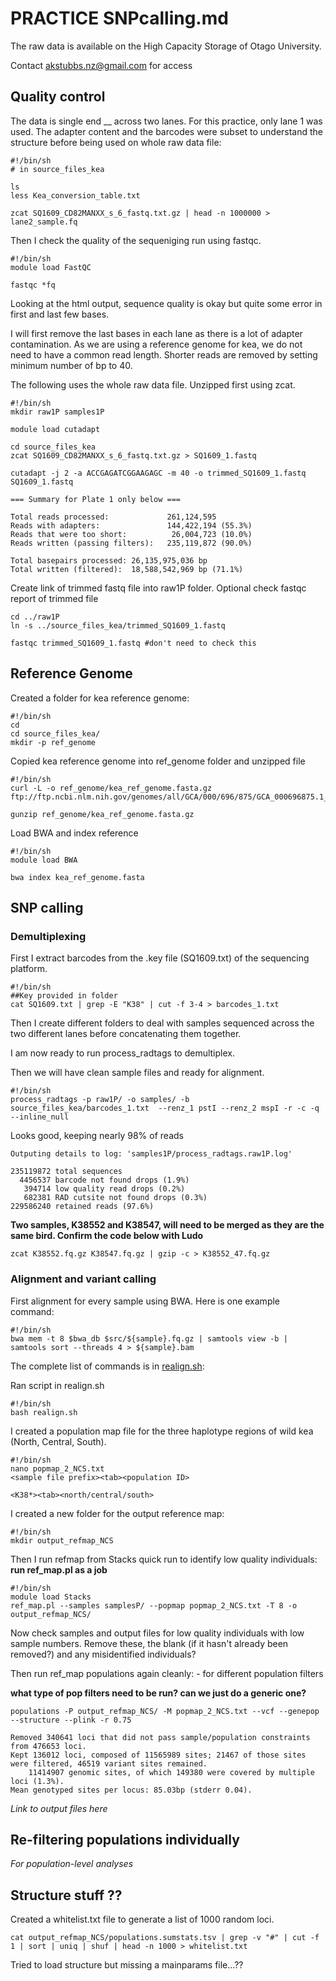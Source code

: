 # PRACTICE SNPcalling.md

The raw data is available on the High Capacity Storage of Otago University. 

Contact akstubbs.nz@gmail.com for access

## Quality control

The data is single end __ across two lanes. For this practice, only lane 1 was used. 
The adapter content and the barcodes were subset to understand the structure before being used on whole raw data file:

```
#!/bin/sh
# in source_files_kea

ls
less Kea_conversion_table.txt

zcat SQ1609_CD82MANXX_s_6_fastq.txt.gz | head -n 1000000 > lane2_sample.fq
```

Then I check the quality of the sequeniging run using fastqc. 

```
#!/bin/sh
module load FastQC

fastqc *fq
```
Looking at the html output, sequence quality is okay but quite some error in first and last few bases.

I will first remove the last bases in each lane as there is a lot of adapter contamination. 
As we are using a reference genome for kea, we do not need to have a common read length. 
Shorter reads are removed by setting minimum number of bp to 40. 

The following uses the whole raw data file. Unzipped first using zcat.

```
#!/bin/sh
mkdir raw1P samples1P

module load cutadapt

cd source_files_kea
zcat SQ1609_CD82MANXX_s_6_fastq.txt.gz > SQ1609_1.fastq

cutadapt -j 2 -a ACCGAGATCGGAAGAGC -m 40 -o trimmed_SQ1609_1.fastq SQ1609_1.fastq 
```
```
=== Summary for Plate 1 only below ===

Total reads processed:             261,124,595
Reads with adapters:               144,422,194 (55.3%)
Reads that were too short:          26,004,723 (10.0%)
Reads written (passing filters):   235,119,872 (90.0%)

Total basepairs processed: 26,135,975,036 bp
Total written (filtered):  18,588,542,969 bp (71.1%)
```
Create link of trimmed fastq file into raw1P folder. Optional check fastqc report of trimmed file
```
cd ../raw1P
ln -s ../source_files_kea/trimmed_SQ1609_1.fastq

fastqc trimmed_SQ1609_1.fastq #don't need to check this
```

## Reference Genome
Created a folder for kea reference genome:
```
#!/bin/sh
cd 
cd source_files_kea/
mkdir -p ref_genome
```
Copied kea reference genome into ref_genome folder and unzipped file

```
#!/bin/sh
curl -L -o ref_genome/kea_ref_genome.fasta.gz ftp://ftp.ncbi.nlm.nih.gov/genomes/all/GCA/000/696/875/GCA_000696875.1_ASM69687v1/GCA_000696875.1_ASM69687v1_genomic.fna.gz

gunzip ref_genome/kea_ref_genome.fasta.gz
```
Load BWA and index reference

```
#!/bin/sh
module load BWA

bwa index kea_ref_genome.fasta
```

## SNP calling

### Demultiplexing

First I extract barcodes from the .key file (SQ1609.txt) of the sequencing platform.

```
#!/bin/sh
##Key provided in folder
cat SQ1609.txt | grep -E "K38" | cut -f 3-4 > barcodes_1.txt
```
Then I create different folders to deal with samples sequenced across the two different lanes before concatenating them together.


I am now ready to run process_radtags to demultiplex.

Then we will have clean sample files and ready for alignment.

```
#!/bin/sh
process_radtags -p raw1P/ -o samples/ -b source_files_kea/barcodes_1.txt  --renz_1 pstI --renz_2 mspI -r -c -q --inline_null
```

Looks good, keeping nearly 98% of reads

```
Outputing details to log: 'samples1P/process_radtags.raw1P.log'

235119872 total sequences
  4456537 barcode not found drops (1.9%)
   394714 low quality read drops (0.2%)
   682381 RAD cutsite not found drops (0.3%)
229586240 retained reads (97.6%)
```
**Two samples, K38552 and K38547, will need to be merged as they are the same bird. Confirm the code below with Ludo**

```
zcat K38552.fq.gz K38547.fq.gz | gzip -c > K38552_47.fq.gz
```

### Alignment and variant calling

First alignment for every sample using BWA. Here is one example command:

```
#!/bin/sh
bwa mem -t 8 $bwa_db $src/${sample}.fq.gz | samtools view -b | samtools sort --threads 4 > ${sample}.bam
```

The complete list of commands is in [realign.sh](realign.sh):

Ran script in realign.sh

```
#!/bin/sh
bash realign.sh
```

I created a population map file for the three haplotype regions of wild kea (North, Central, South).

```
#!/bin/sh
nano popmap_2_NCS.txt
<sample file prefix><tab><population ID>

<K38*><tab><north/central/south>

```
I created a new folder for the output reference map:

```
#!/bin/sh
mkdir output_refmap_NCS
```

Then I run refmap from Stacks quick run to identify low quality individuals:
**run ref_map.pl as a job**

```
#!/bin/sh
module load Stacks
ref_map.pl --samples samplesP/ --popmap popmap_2_NCS.txt -T 8 -o output_refmap_NCS/
```

Now check samples and output files for low quality individuals with low sample numbers. 
Remove these, the blank (if it hasn't already been removed?) and any misidentified individuals?

Then run ref_map populations again cleanly: - for different population filters

**what type of pop filters need to be run? can we just do a generic one?**

```
populations -P output_refmap_NCS/ -M popmap_2_NCS.txt --vcf --genepop --structure --plink -r 0.75

Removed 340641 loci that did not pass sample/population constraints from 476653 loci.
Kept 136012 loci, composed of 11565989 sites; 21467 of those sites were filtered, 46519 variant sites remained.
    11414907 genomic sites, of which 149380 were covered by multiple loci (1.3%).
Mean genotyped sites per locus: 85.03bp (stderr 0.04).
```
*Link to output files here* 

## Re-filtering populations individually

*For population-level analyses*


## Structure stuff ??

Created a whitelist.txt file to generate a list of 1000 random loci. 
```
cat output_refmap_NCS/populations.sumstats.tsv | grep -v "#" | cut -f 1 | sort | uniq | shuf | head -n 1000 > whitelist.txt
```

Tried to load structure but missing a mainparams file...??
